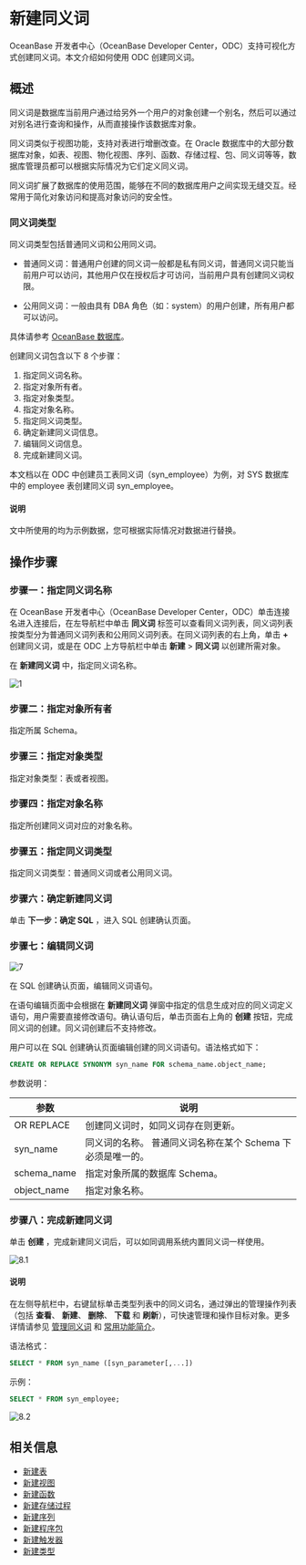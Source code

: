 新建同义词 
==========================

OceanBase 开发者中心（OceanBase Developer Center，ODC）支持可视化方式创建同义词。本文介绍如何使用 ODC 创建同义词。

概述 
-----------------------

同义词是数据库当前用户通过给另外一个用户的对象创建一个别名，然后可以通过对别名进行查询和操作，从而直接操作该数据库对象。

同义词类似于视图功能，支持对表进行增删改查。在 Oracle 数据库中的大部分数据库对象，如表、视图、物化视图、序列、函数、存储过程、包、同义词等等，数据库管理员都可以根据实际情况为它们定义同义词。

同义词扩展了数据库的使用范围，能够在不同的数据库用户之间实现无缝交互。经常用于简化对象访问和提高对象访问的安全性。

### 同义词类型 

同义词类型包括普通同义词和公用同义词。

* 普通同义词：普通用户创建的同义词一般都是私有同义词，普通同义词只能当前用户可以访问，其他用户仅在授权后才可访问，当前用户具有创建同义词权限。

* 公用同义词：一般由具有 DBA 角色（如：system）的用户创建，所有用户都可以访问。

具体请参考 [OceanBase 数据库](https://www.oceanbase.com/docs/enterprise/oceanbase-database/oceanbase-database/V3.2.2/synonyms)。

创建同义词包含以下 8 个步骤：

1. 指定同义词名称。
2. 指定对象所有者。
3. 指定对象类型。
4. 指定对象名称。
5. 指定同义词类型。
6. 确定新建同义词信息。
7. 编辑同义词信息。
8. 完成新建同义词。

本文档以在 ODC 中创建员工表同义词（syn_employee）为例，对 SYS 数据库中的 employee 表创建同义词 syn_employee。

<main id="notice" type='explain'>
   <h4>说明</h4>
   <p>文中所使用的均为示例数据，您可根据实际情况对数据进行替换。</p>
</main>

操作步骤 
-------------------------

### 步骤一：指定同义词名称

在 OceanBase 开发者中心（OceanBase Developer Center，ODC）单击连接名进入连接后，在左导航栏中单击 **同义词** 标签可以查看同义词列表，同义词列表按类型分为普通同义词列表和公用同义词列表。在同义词列表的右上角，单击 **+** 创建同义词，或是在 ODC 上方导航栏中单击 **新建** \> **同义词** 以创建所需对象。

在 **新建同义词** 中，指定同义词名称。

![1](https://obbusiness-private.oss-cn-shanghai.aliyuncs.com/doc/img/odc/333/%E6%96%B0%E5%BB%BA%E5%90%8C%E4%B9%89%E8%AF%8D-1.png)

### 步骤二：指定对象所有者 

指定所属 Schema。

### 步骤三：指定对象类型

指定对象类型：表或者视图。

### 步骤四：指定对象名称

指定所创建同义词对应的对象名称。

### 步骤五：指定同义词类型

指定同义词类型：普通同义词或者公用同义词。

### 步骤六：确定新建同义词

单击 **下一步：确定 SQL** ，进入 SQL 创建确认页面。

### 步骤七：编辑同义词

![7](https://obbusiness-private.oss-cn-shanghai.aliyuncs.com/doc/img/odc/340/%E6%96%B0%E5%BB%BA%E5%90%8C%E4%B9%89%E8%AF%8D-%E6%AD%A5%E9%AA%A47.png)

在 SQL 创建确认页面，编辑同义词语句。

在语句编辑页面中会根据在 **新建同义词** 弹窗中指定的信息生成对应的同义词定义语句，用户需要直接修改语句。确认语句后，单击页面右上角的 **创建** 按钮，完成同义词的创建。同义词创建后不支持修改。

用户可以在 SQL 创建确认页面编辑创建的同义词语句。语法格式如下：

```sql
CREATE OR REPLACE SYNONYM syn_name FOR schema_name.object_name;
```

参数说明：

|     参数      |   说明  |
|-------------|----------------|
| OR REPLACE  | 创建同义词时，如同义词存在则更新。 |
| syn_name    | 同义词的名称。 普通同义词名称在某个 Schema 下必须是唯一的。 |
| schema_name | 指定对象所属的数据库 Schema。    |
| object_name | 指定对象名称。 |

### 步骤八：完成新建同义词

单击 **创建** ，完成新建同义词后，可以如同调用系统内置同义词一样使用。

![8.1](https://obbusiness-private.oss-cn-shanghai.aliyuncs.com/doc/img/odc/420/900.database-objects/9.web-odc-synonym-objects/1.png)

<main id="notice" type='explain'>
   <h4>说明</h4>
   <p>在左侧导航栏中，右键鼠标单击类型列表中的同义词名，通过弹出的管理操作列表（包括 <strong>查看</strong>、 <strong>新建</strong>、 <strong>删除</strong>、 <strong>下载</strong> 和 <strong>刷新</strong>），可快速管理和操作目标对象。更多详情请参见 <a href="../900.web-odc-synonym-objects/300.web-odc-manage-synonyms.md">管理同义词</a> 和 <a href="../../../1350.feature-details.md">常用功能简介</a>。</p>
</main>

语法格式：

```sql
SELECT * FROM syn_name ([syn_parameter[,...])
```

示例：

```sql
SELECT * FROM syn_employee;
```

![8.2](https://obbusiness-private.oss-cn-shanghai.aliyuncs.com/doc/img/odc/340/%E6%96%B0%E5%BB%BA%E5%90%8C%E4%B9%89%E8%AF%8D-%E6%AD%A5%E9%AA%A48.2.png)

相关信息 
-------------------------

* [新建表](../100.web-odc-table-objects/200.web-odc-create-a-table.md)
* [新建视图](../200.web-odc-view-objects/200.web-odc-create-a-view.md)
* [新建函数](../300.web-odc-function-objects/200.web-odc-create-a-function.md)
* [新建存储过程](../400.web-odc-stored-procedure-objects/200.web-odc-create-a-stored-procedure.md)
* [新建序列](../500.web-odc-sequence-objects/200.web-odc-create-a-sequence.md)
* [新建程序包](../600.web-odc-package-objects/200.web-odc-create-a-program-package.md)
* [新建触发器](../700.web-odc-trigger-objects/200.web-odc-create-a-trigger.md)
* [新建类型](../800.web-odc-type-objects/200.web-odc-create-a-type.md)